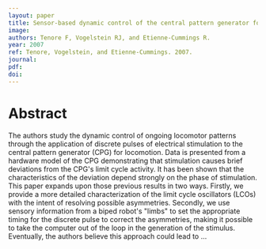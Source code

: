 ```yaml
---
layout: paper
title: Sensor-based dynamic control of the central pattern generator for locomotion
image:
authors: Tenore F, Vogelstein RJ, and Etienne-Cummings R.
year: 2007
ref: Tenore, Vogelstein, and Etienne-Cummings. 2007.
journal: 
pdf: 
doi: 
---
```


# Abstract
The authors study the dynamic control of ongoing locomotor patterns through the application of discrete pulses of electrical stimulation to the central pattern generator (CPG) for locomotion. Data is presented from a hardware model of the CPG demonstrating that stimulation causes brief deviations from the CPG's limit cycle activity. It has been shown that the characteristics of the deviation depend strongly on the phase of stimulation. This paper expands upon those previous results in two ways. Firstly, we provide a more detailed characterization of the limit cycle oscillators (LCOs) with the intent of resolving possible asymmetries. Secondly, we use sensory information from a biped robot's "limbs" to set the appropriate timing for the discrete pulse to correct the asymmetries, making it possible to take the computer out of the loop in the generation of the stimulus. Eventually, the authors believe this approach could lead to …

